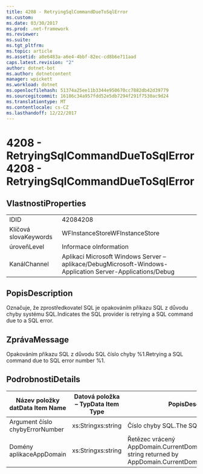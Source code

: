 ```yaml
---
title: 4208 - RetryingSqlCommandDueToSqlError
ms.custom: 
ms.date: 03/30/2017
ms.prod: .net-framework
ms.reviewer: 
ms.suite: 
ms.tgt_pltfrm: 
ms.topic: article
ms.assetid: a8e6483a-a6e4-4bbf-82ec-cd8b6e711aad
caps.latest.revision: "2"
author: dotnet-bot
ms.author: dotnetcontent
manager: wpickett
ms.workload: dotnet
ms.openlocfilehash: 51374a25ee11b3344e950670cc7882db42d39779
ms.sourcegitcommit: 16186c34a957fdd52e5db7294f291f7530ac9d24
ms.translationtype: MT
ms.contentlocale: cs-CZ
ms.lasthandoff: 12/22/2017
---
```

# <a name="4208---retryingsqlcommandduetosqlerror"></a><span data-ttu-id="1badf-102">4208 - RetryingSqlCommandDueToSqlError</span><span class="sxs-lookup"><span data-stu-id="1badf-102">4208 - RetryingSqlCommandDueToSqlError</span></span>
## <a name="properties"></a><span data-ttu-id="1badf-103">Vlastnosti</span><span class="sxs-lookup"><span data-stu-id="1badf-103">Properties</span></span>  
  
|||  
|-|-|  
|<span data-ttu-id="1badf-104">ID</span><span class="sxs-lookup"><span data-stu-id="1badf-104">ID</span></span>|<span data-ttu-id="1badf-105">4208</span><span class="sxs-lookup"><span data-stu-id="1badf-105">4208</span></span>|  
|<span data-ttu-id="1badf-106">Klíčová slova</span><span class="sxs-lookup"><span data-stu-id="1badf-106">Keywords</span></span>|<span data-ttu-id="1badf-107">WFInstanceStore</span><span class="sxs-lookup"><span data-stu-id="1badf-107">WFInstanceStore</span></span>|  
|<span data-ttu-id="1badf-108">úroveň</span><span class="sxs-lookup"><span data-stu-id="1badf-108">Level</span></span>|<span data-ttu-id="1badf-109">Informace o</span><span class="sxs-lookup"><span data-stu-id="1badf-109">Information</span></span>|  
|<span data-ttu-id="1badf-110">Kanál</span><span class="sxs-lookup"><span data-stu-id="1badf-110">Channel</span></span>|<span data-ttu-id="1badf-111">Aplikaci Microsoft Windows Server – aplikace/Debug</span><span class="sxs-lookup"><span data-stu-id="1badf-111">Microsoft-Windows-Application Server-Applications/Debug</span></span>|  
  
## <a name="description"></a><span data-ttu-id="1badf-112">Popis</span><span class="sxs-lookup"><span data-stu-id="1badf-112">Description</span></span>  
 <span data-ttu-id="1badf-113">Označuje, že zprostředkovatel SQL je opakováním příkazu SQL z důvodu chyby systému SQL.</span><span class="sxs-lookup"><span data-stu-id="1badf-113">Indicates the SQL provider is retrying a SQL command due to a SQL error.</span></span>  
  
## <a name="message"></a><span data-ttu-id="1badf-114">Zpráva</span><span class="sxs-lookup"><span data-stu-id="1badf-114">Message</span></span>  
 <span data-ttu-id="1badf-115">Opakováním příkazu SQL z důvodu SQL číslo chyby %1.</span><span class="sxs-lookup"><span data-stu-id="1badf-115">Retrying a SQL command due to SQL error number %1.</span></span>  
  
## <a name="details"></a><span data-ttu-id="1badf-116">Podrobnosti</span><span class="sxs-lookup"><span data-stu-id="1badf-116">Details</span></span>  
  
|<span data-ttu-id="1badf-117">Název položky dat</span><span class="sxs-lookup"><span data-stu-id="1badf-117">Data Item Name</span></span>|<span data-ttu-id="1badf-118">Datová položka – Typ</span><span class="sxs-lookup"><span data-stu-id="1badf-118">Data Item Type</span></span>|<span data-ttu-id="1badf-119">Popis</span><span class="sxs-lookup"><span data-stu-id="1badf-119">Description</span></span>|  
|--------------------|--------------------|-----------------|  
|<span data-ttu-id="1badf-120">Argument číslo chyby</span><span class="sxs-lookup"><span data-stu-id="1badf-120">ErrorNumber</span></span>|<span data-ttu-id="1badf-121">xs:String</span><span class="sxs-lookup"><span data-stu-id="1badf-121">xs:string</span></span>|<span data-ttu-id="1badf-122">Číslo chyby SQL.</span><span class="sxs-lookup"><span data-stu-id="1badf-122">The SQL error number.</span></span>|  
|<span data-ttu-id="1badf-123">Domény aplikace</span><span class="sxs-lookup"><span data-stu-id="1badf-123">AppDomain</span></span>|<span data-ttu-id="1badf-124">xs:String</span><span class="sxs-lookup"><span data-stu-id="1badf-124">xs:string</span></span>|<span data-ttu-id="1badf-125">Řetězec vrácený AppDomain.CurrentDomain.FriendlyName.</span><span class="sxs-lookup"><span data-stu-id="1badf-125">The string returned by AppDomain.CurrentDomain.FriendlyName.</span></span>|
